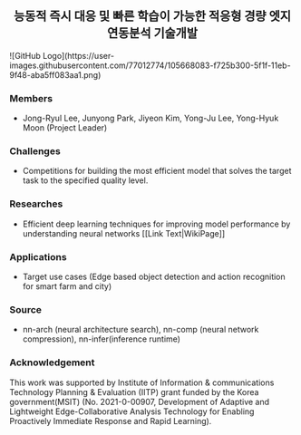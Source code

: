 <center>
<h2> 능동적 즉시 대응 및 빠른 학습이 가능한 적응형 경량 엣지 연동분석 기술개발 </h2>
</center>
![GitHub Logo](https://user-images.githubusercontent.com/77012774/105668083-f725b300-5f1f-11eb-9f48-aba5ff083aa1.png)

### Members
* Jong-Ryul Lee, Junyong Park, Jiyeon Kim, Yong-Ju Lee, Yong-Hyuk Moon (Project Leader)

### Challenges
- Competitions for building the most efficient model that solves the target task to the specified quality level. 

### Researches
- Efficient deep learning techniques for improving model performance by understanding  neural networks [[Link Text|WikiPage]]

### Applications
- Target use cases (Edge based object detection and action recognition for smart farm and city)

### Source
- nn-arch (neural architecture search), nn-comp (neural network compression), nn-infer(inference runtime)

### Acknowledgement
This work was supported by Institute of Information & communications Technology Planning & Evaluation (IITP) grant funded by the Korea government(MSIT) (No. 2021-0-00907, Development of Adaptive and Lightweight Edge-Collaborative Analysis Technology for Enabling Proactively Immediate Response and Rapid Learning).
